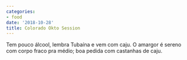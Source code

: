 ```yaml
---
categories:
- food
date: '2018-10-28'
title: Colorado Okto Session
---
```


Tem pouco álcool, lembra Tubaína e vem com caju. O amargor é sereno com corpo fraco pra médio; boa pedida com castanhas de caju.